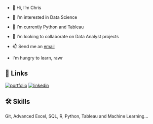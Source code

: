 - 👋 Hi, I’m Chris
- 👀 I’m interested in Data Science
- 🌱 I’m currently Python and Tableau
- 💞️ I’m looking to collaborate on Data Analyst projects
- 📫 Send me an <a href = "mailto: arthur.rosaroso@gmail.com">email</a>

- I'm hungry to learn, rawr

<!---
ca-ros/ca-ros is a ✨ special ✨ repository because its `README.md` (this file) appears on your GitHub profile.
You can click the Preview link to take a look at your changes.
--->

## 🔗 Links
[![portfolio](https://img.shields.io/badge/my_portfolio-000?style=for-the-badge&logo=ko-fi&logoColor=white)](https://ca-ros.github.io)
[![linkedin](https://img.shields.io/badge/linkedin-0A66C2?style=for-the-badge&logo=linkedin&logoColor=white)](https://www.linkedin.com/in/arthur0418/)

## 🛠 Skills

Git, Advanced Excel, SQL, R, Python, Tableau and Machine Learning...
